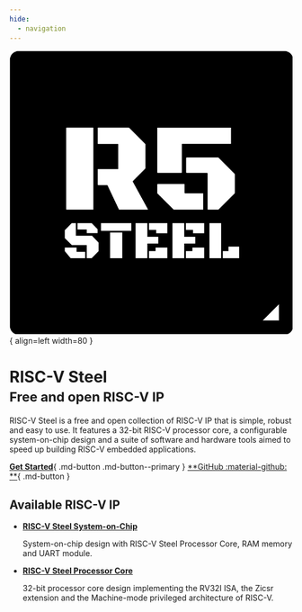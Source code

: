```yaml
---
hide:
  - navigation
---
```

![Image title](images/rvsteel-logo.png){ align=left width=80 }
# RISC-V Steel</br><small>Free and open RISC-V IP</small>

RISC-V Steel is a free and open collection of RISC-V IP that is simple, robust and easy to use. It features a 32-bit RISC-V processor core, a configurable system-on-chip design and a suite of software and hardware tools aimed to speed up building RISC-V embedded applications.

[**Get Started**](getting-started.md){ .md-button .md-button--primary } [**GitHub :material-github: **](https://github.com/riscv-steel/riscv-steel){ .md-button }  

## Available RISC-V IP

- [**RISC-V Steel System-on-Chip**](soc.md)
  
    System-on-chip design with RISC-V Steel Processor Core, RAM memory and UART module.

- [**RISC-V Steel Processor Core**](core.md)

    32-bit processor core design implementing the RV32I ISA, the Zicsr extension and the Machine-mode privileged architecture of RISC-V.

</br>
</br>